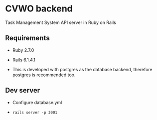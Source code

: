 # CVWO backend

Task Management System API server in Ruby on Rails

## Requirements

* Ruby 2.7.0

* Rails 6.1.4.1

* This is developed with postgres as the database backend, therefore postgres is recommended too.

## Dev server

* Configure database.yml

* `rails server -p 3001`

<!-- This README would normally document whatever steps are necessary to get the
application up and running.

Things you may want to cover:

* Ruby version

* System dependencies

* Configuration

* Database creation

* Database initialization

* How to run the test suite

* Services (job queues, cache servers, search engines, etc.)

* Deployment instructions

* ... -->
